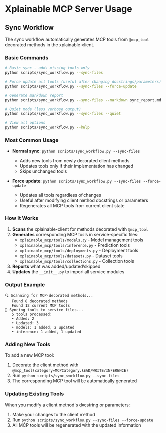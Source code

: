 # Xplainable MCP Server Usage

## Sync Workflow

The sync workflow automatically generates MCP tools from `@mcp_tool` decorated methods in the xplainable-client.

### Basic Commands

```bash
# Basic sync - adds missing tools only
python scripts/sync_workflow.py --sync-files

# Force update all tools (useful after changing docstrings/parameters)
python scripts/sync_workflow.py --sync-files --force-update

# Generate markdown report
python scripts/sync_workflow.py --sync-files --markdown sync_report.md

# Quiet mode (less verbose output)
python scripts/sync_workflow.py --sync-files --quiet

# View all options
python scripts/sync_workflow.py --help
```

### Most Common Usage

- **Normal sync**: `python scripts/sync_workflow.py --sync-files`
  - Adds new tools from newly decorated client methods
  - Updates tools only if their implementation has changed
  - Skips unchanged tools

- **Force update**: `python scripts/sync_workflow.py --sync-files --force-update`
  - Updates all tools regardless of changes
  - Useful after modifying client method docstrings or parameters
  - Regenerates all MCP tools from current client state

### How It Works

1. **Scans** the xplainable-client for methods decorated with `@mcp_tool`
2. **Generates** corresponding MCP tools in service-specific files:
   - `xplainable_mcp/tools/models.py` - Model management tools
   - `xplainable_mcp/tools/inference.py` - Prediction tools
   - `xplainable_mcp/tools/deployments.py` - Deployment tools
   - `xplainable_mcp/tools/datasets.py` - Dataset tools
   - `xplainable_mcp/tools/collections.py` - Collection tools
3. **Reports** what was added/updated/skipped
4. **Updates** the `__init__.py` to import all service modules

### Output Example

```
🔍 Scanning for MCP-decorated methods...
   Found 8 decorated methods
   Found 12 current MCP tools
📁 Syncing tools to service files...
   5 tools processed:
   • Added: 2
   • Updated: 3
   • models: 1 added, 2 updated
   • inference: 1 added, 1 updated
```

### Adding New Tools

To add a new MCP tool:

1. Decorate the client method with `@mcp_tool(category=MCPCategory.READ/WRITE/INFERENCE)`
2. Run `python scripts/sync_workflow.py --sync-files`
3. The corresponding MCP tool will be automatically generated

### Updating Existing Tools

When you modify a client method's docstring or parameters:

1. Make your changes to the client method
2. Run `python scripts/sync_workflow.py --sync-files --force-update`
3. All MCP tools will be regenerated with the updated information